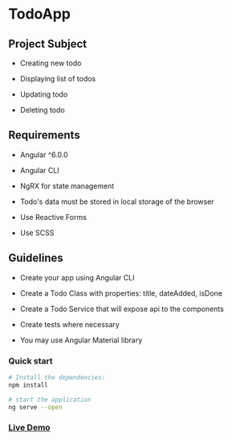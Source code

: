 # TodoApp

## Project Subject

* Creating new todo

* Displaying list of todos

* Updating todo

* Deleting todo

## Requirements

* Angular ^6.0.0

* Angular CLI

* NgRX for state management

* Todo's data must be stored in local storage of the browser

* Use Reactive Forms

* Use SCSS
 
## Guidelines

* Create your app using Angular CLI

* Create a Todo Class with properties: title, dateAdded, isDone 

* Create a Todo Service that will expose api to the components

* Create tests where necessary 

* You may use Angular Material library

### Quick start

```bash
# Install the dependencies:
npm install

# start the application
ng serve --open
```

### [Live Demo](https://pbanasiak-todo-app.firebaseapp.com/)
